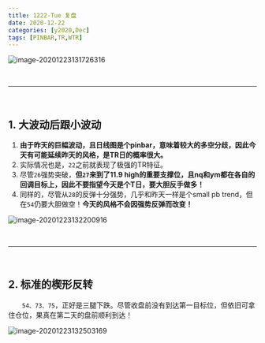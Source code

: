```yaml
---
title: 1222-Tue 复盘
date: 2020-12-22
categories: [y2020,Dec]
tags: [PINBAR,TR,WTR]
---
```


![image-20201223131726316](https://cdn.jsdelivr.net/gh/shawnyeung/shawnyeung.github.io@master/assets/img/uPic/image-20201223131726316%20.png)

<br/>

---

<br/>

## 1. 大波动后跟小波动

1. **由于昨天的巨幅波动，且日线图是个pinbar，意味着较大的多空分歧，因此今天有可能延续昨天的风格，是TR日的概率很大。**
2. 实际情况也是，`22`之前就表现了极强的TR特征。
3. 尽管`26`强势突破，**但`27`来到了11.9 high的重要支撑位，且nq和ym都在各自的回调目标上，因此不要指望今天是个T日，要大胆反手做多！**
4. 同样的，尽管从`28`的反弹十分强势，几乎和昨天一样是个small pb trend，但在`54`仍要大胆做空！**今天的风格不会因强势反弹而改变！**

![image-20201223132200916](https://cdn.jsdelivr.net/gh/shawnyeung/shawnyeung.github.io@master/assets/img/uPic/image-20201223132200916%20.png)

<br/>

---

<br/>

## 2. 标准的楔形反转

　　`54、73、75`，正好是三腿下跌。尽管收盘前没有到达第一目标位，但依旧可拿住仓位，果真在第二天的盘前顺利到达！

![image-20201223132503169](https://cdn.jsdelivr.net/gh/shawnyeung/shawnyeung.github.io@master/assets/img/uPic/image-20201223132503169%20.png)


